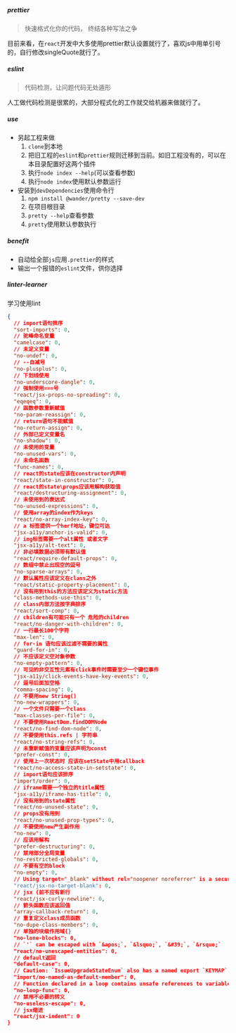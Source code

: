 ##### prettier

> 快速格式化你的代码， 终结各种写法之争

目前来看，在`react`开发中大多使用prettier默认设置就行了，喜欢js中用单引号的，自行修改singleQuote就行了。

##### eslint

> 代码检测，让问题代码无处遁形

人工做代码检测是很累的，大部分程式化的工作就交给机器来做就行了。

##### use
* 另起工程来做
  1. `clone`到本地
  2. 把旧工程的`eslint`和`prettier`规则迁移到当前。如旧工程没有的，可以在本目录配置好这两个插件
  3. 执行`node index --help`(可以查看参数)
  4. 执行`node index`使用默认参数运行
* 安装到`devDependencies`使用命令行
  1. `npm install @wander/pretty --save-dev`
  2. 在项目根目录
  3. `pretty --help`查看参数
  4. `pretty`使用默认参数执行


##### benefit
* 自动给全部`js`应用`.prettier`的样式
* 输出一个报错的`eslint`文件，供你选择

##### linter-learner
学习使用lint
```json
{
  // import语句排序
  "sort-imports": 0,
  // 驼峰命名变量
  "camelcase": 0,
  // 未定义变量
  "no-undef": 0,
  // --自减号
  "no-plusplus": 0,
  // 下划线使用
  "no-underscore-dangle": 0,
  // 强制使用===号
  "react/jsx-props-no-spreading": 0,
  "eqeqeq": 0,
  // 函数参数重新赋值
  "no-param-reassign": 0,
  // return语句不能赋值
  "no-return-assign": 0,
  // 外部已定义变量名
  "no-shadow": 0,
  // 未使用的变量
  "no-unused-vars": 0,
  // 未命名函数
  "func-names": 0,
  // react的state应该在constructor内声明
  "react/state-in-constructor": 0,
  // react的state\props应该用解构获取值
  "react/destructuring-assignment": 0,
  // 未使用到的表达式
  "no-unused-expressions": 0,
  // 使用array的index作为keys
  "react/no-array-index-key": 0,
  // a 标签提供一个herf地址，键位可达
  "jsx-a11y/anchor-is-valid": 0,
  // img标签需要一个alt属性 或者文字
  "jsx-a11y/alt-text": 0,
  // 非必填数据必须带有默认值
  "react/require-default-props": 0,
  // 数组中禁止出现空的逗号
  "no-sparse-arrays": 0,
  // 默认属性应该定义在class之外
  "react/static-property-placement": 0,
  // 没有用到this的方法应该定义为static方法
  "class-methods-use-this": 0,
  // class内部方法按字典排序
  "react/sort-comp": 0,
  // children有可能只有一个 危险的children
  "react/no-danger-with-children": 0,
  // 一行最长100个字符
  "max-len": 0,
  // for-in 语句应该过滤不需要的属性
  "guard-for-in": 0,
  // 不应该定义空对象参数
  "no-empty-pattern": 0,
  // 可见的非交互性元素有click事件时需要至少一个键位事件
  "jsx-a11y/click-events-have-key-events": 0,
  // 逗号后面加空格
  "comma-spacing": 0,
  // 不要用new String()
  "no-new-wrappers": 0,
  // 一个文件只需要一个class
  "max-classes-per-file": 0,
  // 不要使用ReactDom.findDOMNode
  "react/no-find-dom-node": 0,
  // 不要使用this.refs | 字符串
  "react/no-string-refs": 0,
  // 未重新赋值的变量应该声明为const
  "prefer-const": 0,
  // 使用上一次状态时 应该在setState中用callback
  "react/no-access-state-in-setstate": 0,
  // import语句应该排序
  "import/order": 0,
  // iframe需要一个独立的title属性
  "jsx-a11y/iframe-has-title": 0,
  // 没有用到的state属性
  "react/no-unused-state": 0,
  // props没有用到
  "react/no-unused-prop-types": 0,
  // 不要使用new产生副作用
  "no-new": 0,
  // 应该用解构
  "prefer-destructuring": 0,
  // 禁用部分全局变量
  "no-restricted-globals": 0,
  // 不要有空的block
  "no-empty": 0,
  // Using target="_blank" without rel="noopener noreferrer" is a security risk: see https://mathiasbynens.github.io/rel-noopener
  "react/jsx-no-target-blank": 0,
  // jsx {前不应有新行
  "react/jsx-curly-newline": 0,
  // 箭头函数应该返回值
  "array-callback-return": 0,
  // 重复定义class成员函数
  "no-dupe-class-members": 0,
  // 单独的块级作用域{}
  "no-lone-blocks": 0,
  // `'` can be escaped with `&apos;`, `&lsquo;`, `&#39;`, `&rsquo;`
  "react/no-unescaped-entities": 0,
  // default返回
  "default-case": 0,
  // Caution: `IssueUpgradeStateEnum` also has a named export `KEYMAP`. Check if you meant to write `import {KEYMAP} from '../../constants/IssueUpgradeStateEnum'` instead
  "import/no-named-as-default-member": 0,
  // Function declared in a loop contains unsafe references to variable(s) 'file'  no-loop-func
  "no-loop-func": 0,
  // 禁用不必要的转义
  "no-useless-escape": 0,
  // jsx缩进
  "react/jsx-indent": 0
}
```